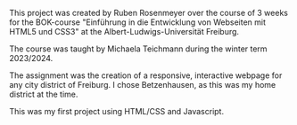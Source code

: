 This project was created by Ruben Rosenmeyer over the course of 3 weeks for the BOK-course "Einführung in die Entwicklung von Webseiten mit HTML5 und CSS3" at the Albert-Ludwigs-Universität Freiburg.

The course was taught by Michaela Teichmann during the winter term 2023/2024.

The assignment was the creation of a responsive, interactive webpage for any city district of Freiburg. I chose Betzenhausen, as this was my home district at the time.

This was my first project using HTML/CSS and Javascript.
